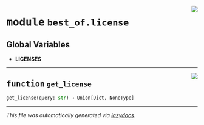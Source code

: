 <!-- markdownlint-disable -->

<a href="https://github.com/ml-tooling/best-of-generator/blob/main/src/best_of/license.py#L0"><img align="right" style="float:right;" src="https://img.shields.io/badge/-source-cccccc?style=flat-square"></a>

# <kbd>module</kbd> `best_of.license`




**Global Variables**
---------------
- **LICENSES**

---

<a href="https://github.com/ml-tooling/best-of-generator/blob/main/src/best_of/license.py#L114"><img align="right" style="float:right;" src="https://img.shields.io/badge/-source-cccccc?style=flat-square"></a>

## <kbd>function</kbd> `get_license`

```python
get_license(query: str) → Union[Dict, NoneType]
```








---

_This file was automatically generated via [lazydocs](https://github.com/ml-tooling/lazydocs)._
